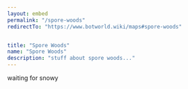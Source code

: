 ```yaml
---
layout: embed
permalink: "/spore-woods"
redirectTo: "https://www.botworld.wiki/maps#spore-woods"


title: "Spore Woods"
name: "Spore Woods"
description: "stuff about spore woods..."
---
```

waiting for snowy
